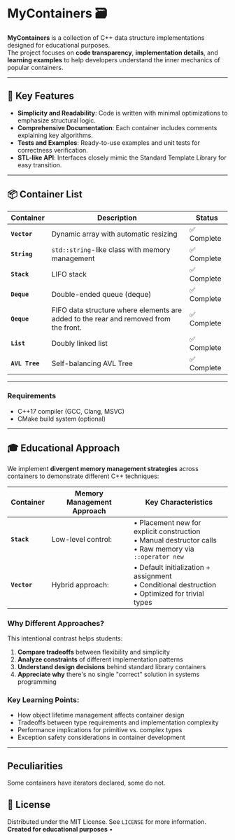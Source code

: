 # MyContainers 🗃️

**MyContainers** is a collection of C++ data structure implementations designed for educational purposes.  
The project focuses on **code transparency**, **implementation details**, and **learning examples** to help developers understand the inner mechanics of popular containers.

---

## 🌟 Key Features

- **Simplicity and Readability**: Code is written with minimal optimizations to emphasize structural logic.
- **Comprehensive Documentation**: Each container includes comments explaining key algorithms.
- **Tests and Examples**: Ready-to-use examples and unit tests for correctness verification.
- **STL-like API**: Interfaces closely mimic the Standard Template Library for easy transition.

---

## 📦 Container List

| Container                | Description                                          | Status        |
|--------------------------|-----------------------------------------------------|---------------|
| **`Vector`**             | Dynamic array with automatic resizing               | ✅ Complete  |
| **`String`**             | `std::string`-like class with memory management     | ✅ Complete   |
| **`Stack`**              | LIFO stack                                          | ✅ Complete  |
| **`Deque`**              | Double-ended queue (deque)                          | ✅ Complete |
| **`Qeque`**              | FIFO data structure where elements are added to the rear and removed from the front. | ✅ Complete |
| **`List`**               | Doubly linked list                                   | ✅ Complete   |
| **`AVL Tree`**           | Self-balancing AVL Tree                             | ✅ Complete  |

---

### Requirements
- C++17 compiler (GCC, Clang, MSVC)
- CMake build system (optional)

---

## 🎓 Educational Approach

We implement **divergent memory management strategies** across containers to demonstrate different C++ techniques:

| Container | Memory Management Approach                          | Key Characteristics                             |
|-----------|----------------------------------------------------|------------------------------------------------|
| **`Stack`** | Low-level control:                                  | • Placement new for explicit construction<br>• Manual destructor calls<br>• Raw memory via `::operator new` |
| **`Vector`**  | Hybrid approach:                                    | • Default initialization + assignment<br>• Conditional destruction<br>• Optimized for trivial types |

### Why Different Approaches?
This intentional contrast helps students:
1. **Compare tradeoffs** between flexibility and simplicity
2. **Analyze constraints** of different implementation patterns
3. **Understand design decisions** behind standard library containers
4. **Appreciate why** there's no single "correct" solution in systems programming

### Key Learning Points:
- How object lifetime management affects container design
- Tradeoffs between type requirements and implementation complexity
- Performance implications for primitive vs. complex types
- Exception safety considerations in container development

---

## Peculiarities
Some containers have iterators declared, some do not.

## 📜 License
Distributed under the MIT License. See `LICENSE` for more information.  
**Created for educational purposes** •
